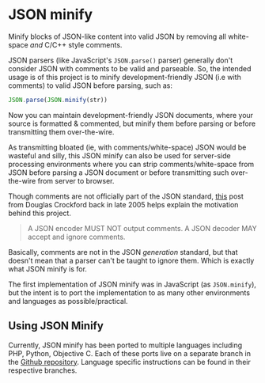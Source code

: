 # JSON minify

Minify blocks of JSON-like content into valid JSON by removing all white-space *and* C/C++ style comments.

JSON parsers (like JavaScript's `JSON.parse()` parser) generally don't consider JSON with comments to be valid and parseable. So, the intended usage is of this project is to minify development-friendly JSON (i.e with comments) to valid JSON before parsing, such as:

```js
JSON.parse(JSON.minify(str))
```

Now you can maintain development-friendly JSON documents, where your source is formatted & commented, but minify them before parsing or before transmitting them over-the-wire.

As transmitting bloated (ie, with comments/white-space) JSON would be wasteful and silly, this JSON minify can also be used for server-side processing environments where you can strip comments/white-space from JSON before parsing a JSON document or before transmitting such over-the-wire from server to browser.

Though comments are not officially part of the JSON standard, [this][yahoo-groups-link] post from Douglas Crockford back in late 2005 helps explain the motivation behind this project.

> A JSON encoder MUST NOT output comments. A JSON decoder MAY accept and ignore comments.

Basically, comments are not in the JSON *generation* standard, but that doesn't mean that a parser can't be taught to ignore them. Which is exactly what JSON minify is for.

The first implementation of JSON minify was in JavaScript (as `JSON.minify`), but the intent is to port the implementation to as many other environments and languages as possible/practical.

## Using JSON Minify
Currently, JSON minify has been ported to multiple languages including PHP, Python, Objective C. Each of these ports live on a separate branch in the [Github repository][repo-link]. Language specific instructions can be found in their respective branches.

 [yahoo-groups-link]: http://web.archive.org/web/20130101004216/http://tech.groups.yahoo.com/group/json/message/152
 [php-port]: https://github.com/getify/JSON.minify/tree/php
 [repo-link]: https://github.com/getify/JSON.minify
